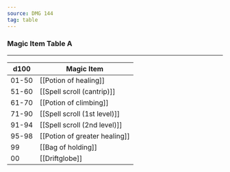 ```yaml
---
source: DMG 144
tag: table
---
```


### Magic Item Table A
---
|d100|Magic Item|
|----|------------|
|01-50|[[Potion of healing]]|
|51-60|[[Spell scroll (cantrip)]]|
|61-70|[[Potion of climbing]]|
|71-90|[[Spell scroll (1st level)]]|
|91-94|[[Spell scroll (2nd level)]]|
|95-98|[[Potion of greater healing]]|
|99|[[Bag of holding]]|
|00|[[Driftglobe]]|
